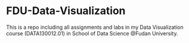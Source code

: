 # FDU-Data-Visualization
 This is a repo including all assignments and labs in my Data Visualization course (DATA130012.01) in School of Data Science @Fudan University.
